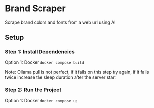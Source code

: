 # Brand Scraper

Scrape brand colors and fonts from a web url using AI

## Setup

### Step 1: Install Dependencies

Option 1: Docker
`docker compose build`

Note: Ollama pull is not perfect, if it fails on this step try again, if it fails twice increase the sleep duration after the server start

### Step 2: Run the Project

Option 1: Docker
`docker compose up`

